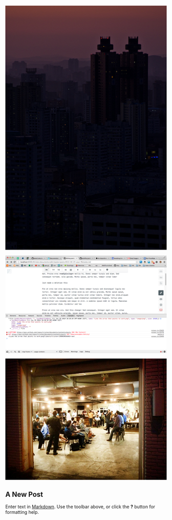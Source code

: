 ![Koryo Hotel in Pyongyang.jpg](assets/Koryo%20Hotel%20in%20Pyongyang.jpg)

![Screen Shot 2013-05-15 at 12.52.54 PM.png](assets/foo/Screen%20Shot%202013-05-15%20at%2012.52.54%20PM.png)


![25ics copy.jpg](/assets/25ics%20copy.jpg)

## A New Post

Enter text in [Markdown](http://daringfireball.net/projects/markdown/). Use the toolbar above, or click the **?** button for formatting help.
